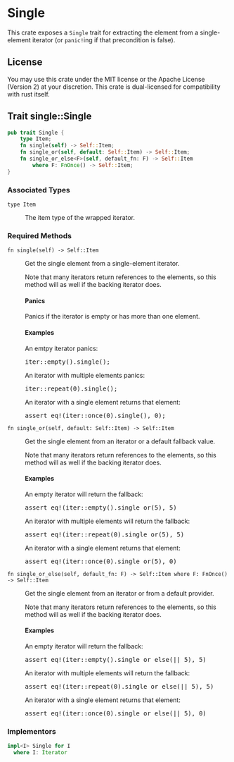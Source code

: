 # Single

This crate exposes a `Single` trait for extracting the element from a 
single-element iterator (or `panic!`ing if that precondition is false).

## License

You may use this crate under the MIT license or the Apache License (Version 2)
at your discretion. This crate is dual-licensed for compatibility with rust itself.

## Trait single::Single

```rust
pub trait Single {
    type Item;
    fn single(self) -> Self::Item;
    fn single_or(self, default: Self::Item) -> Self::Item;
    fn single_or_else<F>(self, default_fn: F) -> Self::Item
        where F: FnOnce() -> Self::Item;
}
```

### Associated Types

<dl>
  <dt><code>type Item</code>
  <dd><p>The item type of the wrapped iterator.
</dl>

### Required Methods

<dl>
  <dt><code>fn single(self) -> Self::Item</code>
  <dd>
    <p>Get the single element from a single-element iterator.
    <p>Note that many iterators return references to the elements, so this method will as well if the backing iterator does.
    <h4>Panics</h4>
    <p>Panics if the iterator is empty or has more than one element.
    <h4>Examples</h4>
    <p>An emtpy iterator panics:
    <div class="highlight highlight-source-rust"><pre>iter::empty().single();</pre></div>
    <p>An iterator with multiple elements panics:
    <div class="highlight highlight-source-rust"><pre>iter::repeat(0).single();</pre></div>
    <p>An iterator with a single element returns that element:
    <div class="highlight highlight-source-rust"><pre>assert_eq!(iter::once(0).single(), 0);</pre></div>
  <dt><code>fn single_or(self, default: Self::Item) -> Self::Item</code>
  <dd>
    <p>Get the single element from an iterator or a default fallback value.
    <p>Note that many iterators return references to the elements, so this method will as well if the backing iterator does.
    <h4>Examples</h4>
    <p>An empty iterator will return the fallback:
    <div class="highlight highlight-source-rust"><pre>assert_eq!(iter::empty().single_or(5), 5)</pre></div>
    <p>An iterator with multiple elements will return the fallback:
    <div class="highlight highlight-source-rust"><pre>assert_eq!(iter::repeat(0).single_or(5), 5)</pre></div>
    <p>An iterator with a single element returns that element:
    <div class="highlight highlight-source-rust"><pre>assert_eq!(iter::once(0).single_or(5), 0)</pre></div>
  <dt><code>fn single_or_else<F>(self, default_fn: F) -> Self::Item where F: FnOnce() -> Self::Item</code>
  <dd>
    <p>Get the single element from an iterator or from a default provider.
    <p>Note that many iterators return references to the elements, so this method will as well if the backing iterator does.
    <h4>Examples</h4>
    <p>An empty iterator will return the fallback:
    <div class="highlight highlight-source-rust"><pre>assert_eq!(iter::empty().single_or_else(|| 5), 5)</pre></div>
    <p>An iterator with multiple elements will return the fallback:
    <div class="highlight highlight-source-rust"><pre>assert_eq!(iter::repeat(0).single_or_else(|| 5), 5)</pre></div>
    <p>An iterator with a single element returns that element:
    <div class="highlight highlight-source-rust"><pre>assert_eq!(iter::once(0).single_or_else(|| 5), 0)</pre></div>
</dl>

### Implementors

```rust
impl<I> Single for I
  where I: Iterator
```
